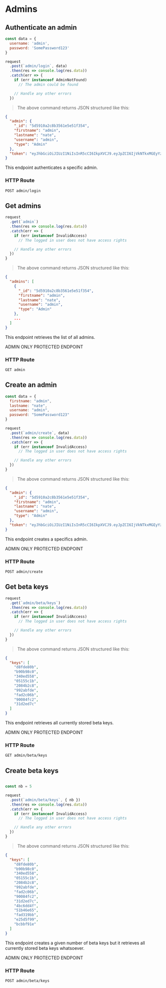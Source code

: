 # Admins

## Authenticate an admin

```javascript
const data = {
  username: 'admin',
  password: 'SomePassword123'
}

request
  .post(`admin/login`, data)
  .then(res => console.log(res.data))
  .catch(err => {
    if (err instanceof AdminNotFound)
      // The admin could be found

    // Handle any other errors
  })
```

> The above command returns JSON structured like this:

```json
{
  "admin": {
    "_id": "5d5910a2c8b3561e5e51f354",
    "firstname": "admin",
    "lastname": "nate",
    "username": "admin",
    "type": "Admin"
  },
  "token": "eyJhbGciOiJIUzI1NiIsInR5cCI6IkpXVCJ9.eyJpZCI6IjVkNTkxMGEyYzhiMzU2MWU1ZTUxZjM1NCIsImlhdCI6MTU2NjEyMDE3M30.aWkuxvxh0KnhjGixTxEs6rKS0iQ75HDyti9WpY0Jils"
}
```

This endpoint authenticates a specific admin.

### HTTP Route

`POST admin/login`

## Get admins

```javascript
request
  .get(`admin`)
  .then(res => console.log(res.data))
  .catch(err => {
    if (err instanceof InvalidAccess)
      // The logged in user does not have access rights

    // Handle any other errors
  })
}
```

> The above command returns JSON structured like this:

```json
{
  "admins": [
    {
      "_id": "5d5910a2c8b3561e5e51f354",
      "firstname": "admin",
      "lastname": "nate",
      "username": "admin",
      "type": "Admin"
    },
    ...
  ]
}
```

This endpoint retrieves the list of all admins.

<aside class="warning">
ADMIN ONLY PROTECTED ENDPOINT
</aside>

### HTTP Route

`GET admin`

## Create an admin

```javascript
const data = {
  firstname: "admin",
  lastname: "nate",
  username: "admin",
  password: "SomePassword123"
}

request
  .post(`admin/create`, data)
  .then(res => console.log(res.data))
  .catch(err => {
    if (err instanceof InvalidAccess)
      // The logged in user does not have access rights

    // Handle any other errors
  })
}
```

> The above command returns JSON structured like this:

```json
{
  "admin": {
    "_id": "5d5910a2c8b3561e5e51f354",
    "firstname": "admin",
    "lastname": "nate",
    "username": "admin",
    "type": "Admin"
  },
  "token": "eyJhbGciOiJIUzI1NiIsInR5cCI6IkpXVCJ9.eyJpZCI6IjVkNTkxMGEyYzhiMzU2MWU1ZTUxZjM1NCIsImlhdCI6MTU2NjEyMDU2NX0.zaHtAGytlbdM_IpaoyG8WD4I0qDCCrf1AZi14lZm6NU"
}
```

This endpoint creates a specifics admin.

<aside class="warning">
ADMIN ONLY PROTECTED ENDPOINT
</aside>

### HTTP Route

`POST admin/create`

## Get beta keys

```javascript
request
  .get(`admin/beta/keys`)
  .then(res => console.log(res.data))
  .catch(err => {
    if (err instanceof InvalidAccess)
      // The logged in user does not have access rights

    // Handle any other errors
  })
}
```

> The above command returns JSON structured like this:

```json
{
  "keys": [
    "d8fde80b",
    "b90b98c0",
    "340ed558",
    "05155c1b",
    "2084b2c8",
    "992abfde",
    "fad2c06b",
    "90084fc2",
    "31d2ed7c"
  ]
}
```

This endpoint retrieves all currently stored beta keys.

<aside class="warning">
ADMIN ONLY PROTECTED ENDPOINT
</aside>

### HTTP Route

`GET admin/beta/keys`

## Create beta keys

```javascript

const nb = 5

request
  .post(`admin/beta/keys`, { nb })
  .then(res => console.log(res.data))
  .catch(err => {
    if (err instanceof InvalidAccess)
      // The logged in user does not have access rights

    // Handle any other errors
  })
}
```

> The above command returns JSON structured like this:

```json
{
  "keys": [
    "d8fde80b",
    "b90b98c0",
    "340ed558",
    "05155c1b",
    "2084b2c8",
    "992abfde",
    "fad2c06b",
    "90084fc2",
    "31d2ed7c",
    "4bc6dd4f",
    "51b46e65",
    "fad319bb",
    "e25d5f99",
    "bcbbf91e"
  ]
}
```

This endpoint creates a given number of beta keys but it retrieves all currently stored beta keys whatsoever.

<aside class="warning">
ADMIN ONLY PROTECTED ENDPOINT
</aside>

### HTTP Route

`POST admin/beta/keys`
